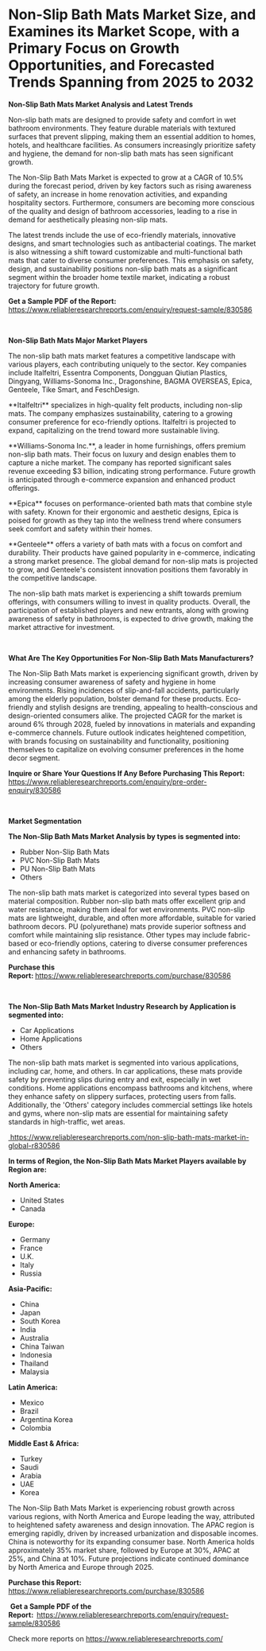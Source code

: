 <p><h1>Non-Slip Bath Mats Market Size, and Examines its Market Scope, with a Primary Focus on Growth Opportunities, and Forecasted Trends Spanning from 2025 to 2032</h1></p><p><strong>Non-Slip Bath Mats Market Analysis and Latest Trends</strong></p>
<p><p>Non-slip bath mats are designed to provide safety and comfort in wet bathroom environments. They feature durable materials with textured surfaces that prevent slipping, making them an essential addition to homes, hotels, and healthcare facilities. As consumers increasingly prioritize safety and hygiene, the demand for non-slip bath mats has seen significant growth.</p><p>The Non-Slip Bath Mats Market is expected to grow at a CAGR of 10.5% during the forecast period, driven by key factors such as rising awareness of safety, an increase in home renovation activities, and expanding hospitality sectors. Furthermore, consumers are becoming more conscious of the quality and design of bathroom accessories, leading to a rise in demand for aesthetically pleasing non-slip mats. </p><p>The latest trends include the use of eco-friendly materials, innovative designs, and smart technologies such as antibacterial coatings. The market is also witnessing a shift toward customizable and multi-functional bath mats that cater to diverse consumer preferences. This emphasis on safety, design, and sustainability positions non-slip bath mats as a significant segment within the broader home textile market, indicating a robust trajectory for future growth.</p></p>
<p><strong>Get a Sample PDF of the Report:&nbsp;</strong> <a href="https://www.reliableresearchreports.com/enquiry/request-sample/830586?utm_campaign=2279&utm_medium=2&utm_source=Github&utm_content=ia&utm_term=25032025&utm_id=non-slip-bath-mats">https://www.reliableresearchreports.com/enquiry/request-sample/830586</a></p>
<p>&nbsp;</p>
<p><strong>Non-Slip Bath Mats Major Market Players</strong></p>
<p><p>The non-slip bath mats market features a competitive landscape with various players, each contributing uniquely to the sector. Key companies include Italfeltri, Essentra Components, Dongguan Qiutian Plastics, Dingyang, Williams-Sonoma Inc., Dragonshine, BAGMA OVERSEAS, Epica, Genteele, Tike Smart, and FeschDesign.</p><p>**Italfeltri** specializes in high-quality felt products, including non-slip mats. The company emphasizes sustainability, catering to a growing consumer preference for eco-friendly options. Italfeltri is projected to expand, capitalizing on the trend toward more sustainable living.</p><p>**Williams-Sonoma Inc.**, a leader in home furnishings, offers premium non-slip bath mats. Their focus on luxury and design enables them to capture a niche market. The company has reported significant sales revenue exceeding $3 billion, indicating strong performance. Future growth is anticipated through e-commerce expansion and enhanced product offerings.</p><p>**Epica** focuses on performance-oriented bath mats that combine style with safety. Known for their ergonomic and aesthetic designs, Epica is poised for growth as they tap into the wellness trend where consumers seek comfort and safety within their homes.</p><p>**Genteele** offers a variety of bath mats with a focus on comfort and durability. Their products have gained popularity in e-commerce, indicating a strong market presence. The global demand for non-slip mats is projected to grow, and Genteele's consistent innovation positions them favorably in the competitive landscape.</p><p>The non-slip bath mats market is experiencing a shift towards premium offerings, with consumers willing to invest in quality products. Overall, the participation of established players and new entrants, along with growing awareness of safety in bathrooms, is expected to drive growth, making the market attractive for investment.</p></p>
<p>&nbsp;</p>
<p><strong>What Are The Key Opportunities For Non-Slip Bath Mats Manufacturers?</strong></p>
<p><p>The Non-Slip Bath Mats market is experiencing significant growth, driven by increasing consumer awareness of safety and hygiene in home environments. Rising incidences of slip-and-fall accidents, particularly among the elderly population, bolster demand for these products. Eco-friendly and stylish designs are trending, appealing to health-conscious and design-oriented consumers alike. The projected CAGR for the market is around 6% through 2028, fueled by innovations in materials and expanding e-commerce channels. Future outlook indicates heightened competition, with brands focusing on sustainability and functionality, positioning themselves to capitalize on evolving consumer preferences in the home decor segment.</p></p>
<p><strong>Inquire or Share Your Questions If Any Before Purchasing This Report:</strong> <a href="https://www.reliableresearchreports.com/enquiry/pre-order-enquiry/830586?utm_campaign=2279&utm_medium=2&utm_source=Github&utm_content=ia&utm_term=25032025&utm_id=non-slip-bath-mats">https://www.reliableresearchreports.com/enquiry/pre-order-enquiry/830586</a></p>
<p>&nbsp;</p>
<p><strong>Market Segmentation</strong></p>
<p><strong>The Non-Slip Bath Mats Market Analysis by types is segmented into:</strong></p>
<p><ul><li>Rubber Non-Slip Bath Mats</li><li>PVC Non-Slip Bath Mats</li><li>PU Non-Slip Bath Mats</li><li>Others</li></ul></p>
<p><p>The non-slip bath mats market is categorized into several types based on material composition. Rubber non-slip bath mats offer excellent grip and water resistance, making them ideal for wet environments. PVC non-slip mats are lightweight, durable, and often more affordable, suitable for varied bathroom decors. PU (polyurethane) mats provide superior softness and comfort while maintaining slip resistance. Other types may include fabric-based or eco-friendly options, catering to diverse consumer preferences and enhancing safety in bathrooms.</p></p>
<p><strong>Purchase this Report:&nbsp;</strong><a href="https://www.reliableresearchreports.com/purchase/830586?utm_campaign=2279&utm_medium=2&utm_source=Github&utm_content=ia&utm_term=25032025&utm_id=non-slip-bath-mats">https://www.reliableresearchreports.com/purchase/830586</a></p>
<p>&nbsp;</p>
<p><strong>The Non-Slip Bath Mats Market Industry Research by Application is segmented into:</strong></p>
<p><ul><li>Car Applications</li><li>Home Applications</li><li>Others</li></ul></p>
<p><p>The non-slip bath mats market is segmented into various applications, including car, home, and others. In car applications, these mats provide safety by preventing slips during entry and exit, especially in wet conditions. Home applications encompass bathrooms and kitchens, where they enhance safety on slippery surfaces, protecting users from falls. Additionally, the 'Others' category includes commercial settings like hotels and gyms, where non-slip mats are essential for maintaining safety standards in high-traffic, wet areas.</p></p>
<p><a href="https://www.reliableresearchreports.com/non-slip-bath-mats-market-in-global-r830586?utm_campaign=2279&utm_medium=2&utm_source=Github&utm_content=ia&utm_term=25032025&utm_id=non-slip-bath-mats">&nbsp;https://www.reliableresearchreports.com/non-slip-bath-mats-market-in-global-r830586</a></p>
<p><strong>In terms of Region, the Non-Slip Bath Mats Market Players available by Region are:</strong></p>
<p>
    <p> <strong> North America: </strong>
        <ul>
            <li>United States</li>
            <li>Canada</li>
        </ul>
        </p> 
    <p> <strong> Europe: </strong>
        <ul>
            <li>Germany</li>
            <li>France</li>
            <li>U.K.</li>
            <li>Italy</li>
            <li>Russia</li>
        </ul>
        </p> 
    <p> <strong> Asia-Pacific: </strong>
        <ul>
            <li>China</li>
            <li>Japan</li>
            <li>South Korea</li>
            <li>India</li>
            <li>Australia</li>
            <li>China Taiwan</li>
            <li>Indonesia</li>
            <li>Thailand</li>
            <li>Malaysia</li>
        </ul>
        </p> 
    <p> <strong> Latin America: </strong>
        <ul>
            <li>Mexico</li>
            <li>Brazil</li>
            <li>Argentina Korea</li>
            <li>Colombia</li>
        </ul>
        </p> 
    <p> <strong> Middle East & Africa: </strong>
        <ul>
            <li>Turkey</li>
            <li>Saudi</li>
            <li>Arabia</li>
            <li>UAE</li>
            <li>Korea</li>
        </ul>
    </p>
    </p>
<p><p>The Non-Slip Bath Mats Market is experiencing robust growth across various regions, with North America and Europe leading the way, attributed to heightened safety awareness and design innovation. The APAC region is emerging rapidly, driven by increased urbanization and disposable incomes. China is noteworthy for its expanding consumer base. North America holds approximately 35% market share, followed by Europe at 30%, APAC at 25%, and China at 10%. Future projections indicate continued dominance by North America and Europe through 2025.</p></p>
<p><strong>Purchase this Report: </strong><a href="https://www.reliableresearchreports.com/purchase/830586?utm_campaign=2279&utm_medium=2&utm_source=Github&utm_content=ia&utm_term=25032025&utm_id=non-slip-bath-mats">https://www.reliableresearchreports.com/purchase/830586</a></p>
<p>&nbsp;<strong>Get a Sample PDF of the Report:&nbsp;&nbsp;</strong><a href="https://www.reliableresearchreports.com/enquiry/request-sample/830586?utm_campaign=2279&utm_medium=2&utm_source=Github&utm_content=ia&utm_term=25032025&utm_id=non-slip-bath-mats">https://www.reliableresearchreports.com/enquiry/request-sample/830586</a></p>
<p><strong></strong></p>
<p>Check more reports on <a href="https://www.reliableresearchreports.com/?utm_campaign=2279&utm_medium=2&utm_source=Github&utm_content=ia&utm_term=25032025&utm_id=non-slip-bath-mats">https://www.reliableresearchreports.com/</a></p>